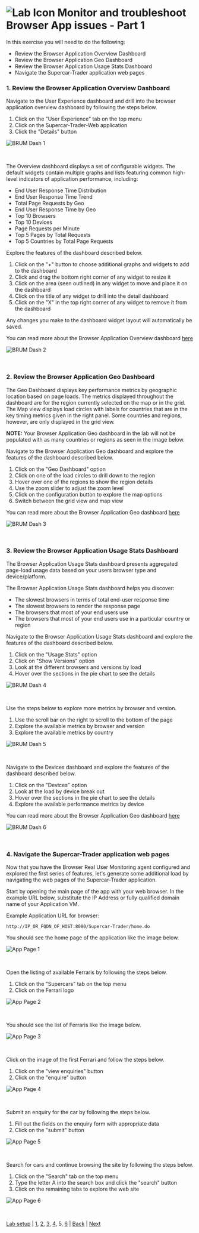 ![Lab Icon](./assets/images/lab-icon.png) Monitor and troubleshoot Browser App issues - Part 1
=========================================================================

In this exercise you will need to do the following:

- Review the Browser Application Overview Dashboard
- Review the Browser Application Geo Dashboard
- Review the Browser Application Usage Stats Dashboard
- Navigate the Supercar-Trader application web pages


### **1.** Review the Browser Application Overview Dashboard

Navigate to the User Experience dashboard and drill into the browser application overview dashboard by following the steps below.

1. Click on the "User Experience" tab on the top menu
2. Click on the Supercar-Trader-Web application
3. Click the "Details" button

![BRUM Dash 1](./assets/images/05-brum-dashboard-01.png)

<br>

The Overview dashboard displays a set of configurable widgets. The default widgets contain multiple graphs and lists featuring common high-level indicators of application performance, including:

- End User Response Time Distribution
- End User Response Time Trend
- Total Page Requests by Geo
- End User Response Time by Geo
- Top 10 Browsers
- Top 10 Devices
- Page Requests per Minute
- Top 5 Pages by Total Requests
- Top 5 Countries by Total Page Requests

Explore the features of the dashboard described below.

1. Click on the "+" button to choose additional graphs and widgets to add to the dashboard
2. Click and drag the bottom right corner of any widget to resize it
3. Click on the area (seen outlined) in any widget to move and place it on the dashboard
4. Click on the title of any widget to drill into the detail dashboard
5. Click on the "X" in the top right corner of any widget to remove it from the dashboard

Any changes you make to the dashboard widget layout will automatically be saved.

You can read more about the Browser Application Overview dashboard [here](https://docs.appdynamics.com/display/latest/Browser+App+Dashboard#BrowserAppDashboard-overview)

![BRUM Dash 2](./assets/images/05-brum-dashboard-02.png)

<br>

### **2.** Review the Browser Application Geo Dashboard

The Geo Dashboard displays key performance metrics by geographic location based on page loads.  The metrics displayed throughout the dashboard are for the region currently selected on the map or in the grid.  The Map view displays load circles with labels for countries that are in the key timing metrics given in the right panel. Some countries and regions, however, are only displayed in the grid view.

**NOTE:** Your Browser Application Geo dashboard in the lab will not be populated with as many countries or regions as seen in the image below.

Navigate to the Browser Application Geo dashboard and explore the features of the dashboard described below.

1. Click on the "Geo Dashboard" option
2. Click on one of the load circles to drill down to the region
3. Hover over one of the regions to show the region details
4. Use the zoom slider to adjust the zoom level
5. Click on the configuration button to explore the map options
6. Switch between the grid view and map view

You can read more about the Browser Application Geo dashboard [here](https://docs.appdynamics.com/display/latest/Browser+App+Dashboard#BrowserAppDashboard-geo)

![BRUM Dash 3](./assets/images/05-brum-dashboard-03.png)

<br>

### **3.** Review the Browser Application Usage Stats Dashboard

The Browser Application Usage Stats dashboard presents aggregated page-load usage data based on your users browser type and device/platform.

The Browser Application Usage Stats dashboard helps you discover:

- The slowest browsers in terms of total end-user response time
- The slowest browsers to render the response page
- The browsers that most of your end users use
- The browsers that most of your end users use in a particular country or region

Navigate to the Browser Application Usage Stats dashboard and explore the features of the dashboard described below.

1. Click on the "Usage Stats" option
2. Click on "Show Versions" option
3. Look at the different browsers and versions by load
4. Hover over the sections in the pie chart to see the details

![BRUM Dash 4](./assets/images/05-brum-dashboard-04.png)

<br>

Use the steps below to explore more metrics by browser and version.

1. Use the scroll bar on the right to scroll to the bottom of the page
2. Explore the available metrics by browser and version
3. Explore the available metrics by country

![BRUM Dash 5](./assets/images/05-brum-dashboard-05.png)

<br>

Navigate to the Devices dashboard and explore the features of the dashboard described below.

1. Click on the "Devices" option
2. Look at the load by device break out
3. Hover over the sections in the pie chart to see the details
4. Explore the available performance metrics by device

You can read more about the Browser Application Geo dashboard [here](https://docs.appdynamics.com/display/latest/Browser+App+Dashboard#BrowserAppDashboard-usage-stats)

![BRUM Dash 6](./assets/images/05-brum-dashboard-06.png)

<br>

### **4.** Navigate the Supercar-Trader application web pages

Now that you have the Browser Real User Monitoring agent configured and explored the first series of features, let's generate some additional load by navigating the web pages of the Supercar-Trader application.

Start by opening the main page of the app with your web browser.  In the example URL below, substitute the IP Address or fully qualified domain name of your Application VM. 

Example Application URL for browser:

```
http://IP_OR_FQDN_OF_HOST:8080/Supercar-Trader/home.do
```

You should see the home page of the application like the image below.

![App Page 1](./assets/images/05-app-page-01.png)

<br>

Open the listing of available Ferraris by following the steps below.

1. Click on the "Supercars" tab on the top menu
2. Click on the Ferrari logo

![App Page 2](./assets/images/05-app-page-02.png)

<br>

You should see the list of Ferraris like the image below.

![App Page 3](./assets/images/05-app-page-03.png)

<br>

Click on the image of the first Ferrari and follow the steps below.

1. Click on the "view enquiries" button
2. Click on the "enquire" button

![App Page 4](./assets/images/05-app-page-04.png)

<br>

Submit an enquiry for the car by following the steps below.

1. Fill out the fields on the enquiry form with appropriate data
2. Click on the "submit" button

![App Page 5](./assets/images/05-app-page-05.png)

<br>

Search for cars and continue browsing the site by following the steps below.

1. Click on the "Search" tab on the top menu
2. Type the letter A into the search box and click the "search" button
3. Click on the remaining tabs to explore the web site

![App Page 6](./assets/images/05-app-page-06.png)

<br>

[Lab setup](lab-exercise-00.md) | [1](lab-exercise-01.md), [2](lab-exercise-02.md), [3](lab-exercise-03.md), [4](lab-exercise-04.md), 5, [6](lab-exercise-06.md) | [Back](lab-exercise-04.md) | [Next](lab-exercise-06.md)
